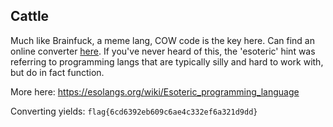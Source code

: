 ## Cattle
Much like Brainfuck, a meme lang, COW code is the key here. Can find an online converter [here](https://frank-buss.de/cow.html).
If you've never heard of this, the 'esoteric' hint was referring to programming langs that are typically silly and hard to work with, but do in fact function. 

More here: https://esolangs.org/wiki/Esoteric_programming_language

Converting yields: `flag{6cd6392eb609c6ae4c332ef6a321d9dd}`
